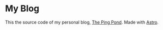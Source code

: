 # My Blog

This the source code of my personal blog,
[The Ping Pond](https://sidharta.xyz/). Made with [Astro](https://astro.build/).
